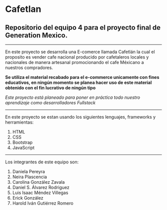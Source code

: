 # Cafetlan

## Repositorio del equipo 4 para el proyecto final de Generation Mexico. 

---
En este proyecto se desarrolla una E-comerce llamada Cafetlán la cual el proposito es vender cafe nacional producido por cafetaleros locales y nacionales  de manera artesanal promocionando el cafe Méxicano a nuestros compradores.

**Se utiliza el material recabado para el e-commerce unicamente con fines educativos, en ningún momento se planea hacer uso de este material obtenido con el fin lucrativo de ningún tipo**

*Este proyecto está planeado para poner en práctica todo nuestro aprendizaje como desarrolladores Fullstack*

---
En este proyecto se estan usando los siguientes lenguajes, frameworks y herramientas:
1. HTML
2. CSS
3. Bootstrap
4. JavaScript

---
Los integrantes de este equipo son:
1. Daniela Pereyra
2. Neira Plascencia
3. Carolina González Zavala
4. Daniel S. Álvarez Rodriguez
5. Luis Isaac Méndez Villegas
6. Erick González
7. Harold Iván Gutiérrez Romero
